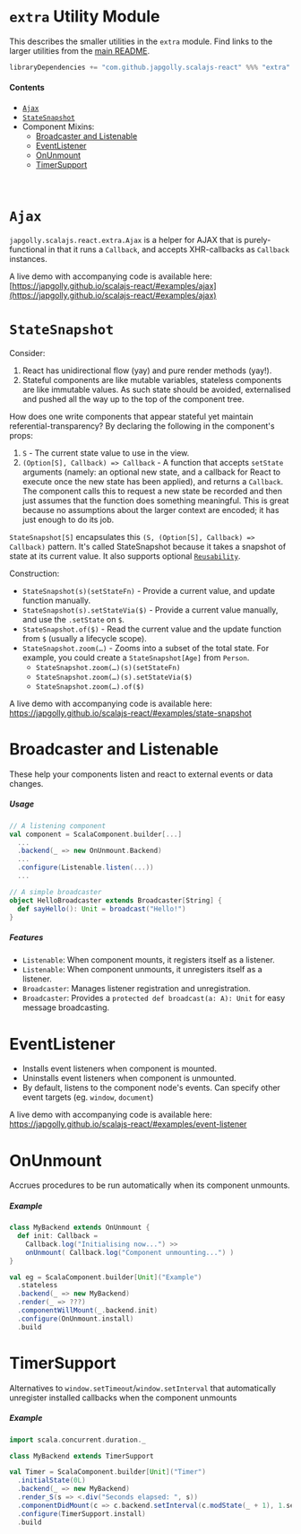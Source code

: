 `extra` Utility Module
======================

This describes the smaller utilities in the `extra` module.
Find links to the larger utilities from the [main README](../README.md).

```scala
libraryDependencies += "com.github.japgolly.scalajs-react" %%% "extra" % "1.2.3"
```

#### Contents

- [`Ajax`](#ajax)
- [`StateSnapshot`](#statesnapshot)
- Component Mixins:
  - [Broadcaster and Listenable](#broadcaster-and-listenable)
  - [EventListener](#eventlistener)
  - [OnUnmount](#onunmount)
  - [TimerSupport](#timersupport)

<br>

`Ajax`
======

`japgolly.scalajs.react.extra.Ajax` is a helper for AJAX that is purely-functional
in that it runs a `Callback`, and accepts XHR-callbacks as `Callback` instances.

A live demo with accompanying code is available here:<br>
[https://japgolly.github.io/scalajs-react/#examples/ajax](https://japgolly.github.io/scalajs-react/#examples/ajax)


`StateSnapshot`
===============

Consider:
1. React has unidirectional flow (yay) and pure render methods (yay!).
2. Stateful components are like mutable variables, stateless components are like immutable values.
   As such state should be avoided, externalised and pushed all the way up to the top of the component tree.

How does one write components that appear stateful yet maintain referential-transparency?
By declaring the following in the component's props:
1. `S` - The current state value to use in the view.
2. `(Option[S], Callback) => Callback` - A function that accepts `setState` arguments
  (namely: an optional new state, and a callback for React to execute once the new state has been applied),
  and returns a `Callback`.
  The component calls this to request a new state be recorded and then just assumes that the function does something
  meaningful. This is great because no assumptions about the larger context are encoded; it has just enough to do its job.

`StateSnapshot[S]` encapsulates this `(S, (Option[S], Callback) => Callback)` pattern.
It's called StateSnapshot because it takes a snapshot of state at its current value.
It also supports optional [`Reusability`](PERFORMANCE.md).

Construction:

* `StateSnapshot(s)(setStateFn)` - Provide a current value, and update function manually.
* `StateSnapshot(s).setStateVia($)` - Provide a current value manually, and use the `.setState` on `$`.
* `StateSnapshot.of($)` - Read the current value and the update function from `$` (usually a lifecycle scope).
* `StateSnapshot.zoom(…)` - Zooms into a subset of the total state. For example, you could create a `StateSnapshot[Age]` from `Person`.
  * `StateSnapshot.zoom(…)(s)(setStateFn)`
  * `StateSnapshot.zoom(…)(s).setStateVia($)`
  * `StateSnapshot.zoom(…).of($)`

A live demo with accompanying code is available here:<br>
https://japgolly.github.io/scalajs-react/#examples/state-snapshot


Broadcaster and Listenable
==========================
These help your components listen and react to external events or data changes.

##### Usage
```scala
// A listening component
val component = ScalaComponent.builder[...]
  ...
  .backend(_ => new OnUnmount.Backend)
  ...
  .configure(Listenable.listen(...))
  ...

// A simple broadcaster
object HelloBroadcaster extends Broadcaster[String] {
  def sayHello(): Unit = broadcast("Hello!")
}
```

##### Features
* `Listenable`: When component mounts, it registers itself as a listener.
* `Listenable`: When component unmounts, it unregisters itself as a listener.
* `Broadcaster`: Manages listener registration and unregistration.
* `Broadcaster`: Provides a `protected def broadcast(a: A): Unit` for easy message broadcasting.

EventListener
=============
* Installs event listeners when component is mounted.
* Uninstalls event listeners when component is unmounted.
* By default, listens to the component node's events. Can specify other event targets (eg. `window`, `document`)

A live demo with accompanying code is available here:<br>
https://japgolly.github.io/scalajs-react/#examples/event-listener

OnUnmount
=========
Accrues procedures to be run automatically when its component unmounts.

##### Example
```scala
class MyBackend extends OnUnmount {
  def init: Callback =
    Callback.log("Initialising now...") >>
    onUnmount( Callback.log("Component unmounting...") )
}

val eg = ScalaComponent.builder[Unit]("Example")
  .stateless
  .backend(_ => new MyBackend)
  .render(_ => ???)
  .componentWillMount(_.backend.init)
  .configure(OnUnmount.install)
  .build
```

TimerSupport
============
Alternatives to `window.setTimeout`/`window.setInterval` that automatically unregister installed callbacks
when the component unmounts

##### Example
```scala
import scala.concurrent.duration._

class MyBackend extends TimerSupport

val Timer = ScalaComponent.builder[Unit]("Timer")
  .initialState(0L)
  .backend(_ => new MyBackend)
  .render_S(s => <.div("Seconds elapsed: ", s))
  .componentDidMount(c => c.backend.setInterval(c.modState(_ + 1), 1.second))
  .configure(TimerSupport.install)
  .build
```
